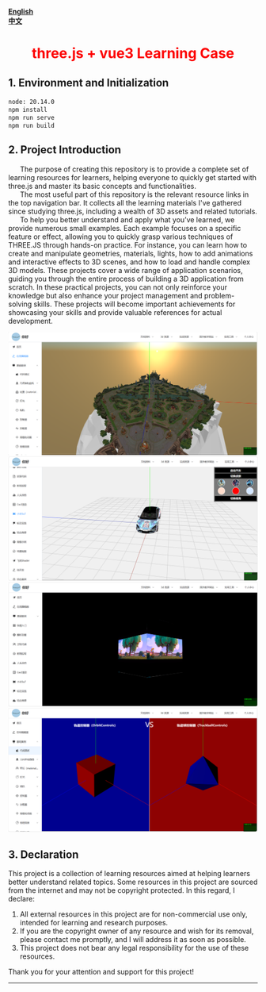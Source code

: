 **[English](README.md)** <br>
**[中文](README_zh.md)**

<h1 style="text-align: center;color: #fd0000">three.js + vue3 Learning Case</h1>

## 1. Environment and Initialization
```
node: 20.14.0
npm install
npm run serve
npm run build
```

## 2. Project Introduction
<div>
  &nbsp;&nbsp;&nbsp;&nbsp;&nbsp;&nbsp;The purpose of creating this repository is to provide a complete set of learning resources for learners, helping everyone to quickly get started with three.js and master its basic concepts and functionalities.<br>
  &nbsp;&nbsp;&nbsp;&nbsp;&nbsp;&nbsp;The most useful part of this repository is the relevant resource links in the top navigation bar. It collects all the learning materials I've gathered since studying three.js, including a wealth of 3D assets and related tutorials.<br>
  &nbsp;&nbsp;&nbsp;&nbsp;&nbsp;&nbsp;To help you better understand and apply what you’ve learned, we provide numerous small examples. Each example focuses on a specific feature or effect, allowing you to quickly grasp various techniques of THREE.JS through hands-on practice. For instance, you can learn how to create and manipulate geometries, materials, lights, how to add animations and interactive effects to 3D scenes, and how to load and handle complex 3D models. 
  These projects cover a wide range of application scenarios, guiding you through the entire process of building a 3D application from scratch.
  In these practical projects, you can not only reinforce your knowledge but also enhance your project management and problem-solving skills. These projects will become important achievements for showcasing your skills and provide valuable references for actual development.
</div>

![first](public/introduce/images/first.png)
![second](public/introduce/images/second.png)
![third](public/introduce/images/third.png)
![fourth](public/introduce/images/fourth.png)

## 3. Declaration
This project is a collection of learning resources aimed at helping learners better understand related topics. Some resources in this project are sourced from the internet and may not be copyright protected. In this regard, I declare:

1. All external resources in this project are for non-commercial use only, intended for learning and research purposes.
2. If you are the copyright owner of any resource and wish for its removal, please contact me promptly, and I will address it as soon as possible.
3. This project does not bear any legal responsibility for the use of these resources.

Thank you for your attention and support for this project!

--- 
